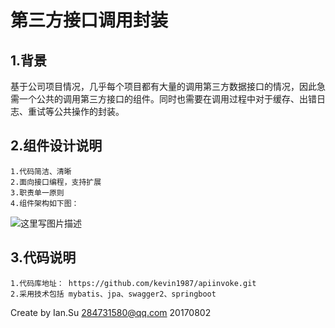 # 第三方接口调用封装

## 1.背景
  基于公司项目情况，几乎每个项目都有大量的调用第三方数据接口的情况，因此急需一个公共的调用第三方接口的组件。同时也需要在调用过程中对于缓存、出错日志、重试等公共操作的封装。

  
## 2.组件设计说明
    1.代码简洁、清晰
    2.面向接口编程，支持扩展
    3.职责单一原则
    4.组件架构如下图：
![这里写图片描述](http://note.youdao.com/yws/public/resource/cd7aef06055279772d47aedeb8d6f5f7/xmlnote/9D1FE41C027442B1A1CD3DD32136DE21/8898)
    
## 3.代码说明
    1.代码库地址： https://github.com/kevin1987/apiinvoke.git
    2.采用技术包括 mybatis、jpa、swagger2、springboot
    


Create by Ian.Su   284731580@qq.com 20170802




